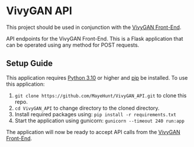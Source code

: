 # VivyGAN API

This project should be used in conjunction with the [VivyGAN Front-End](https://github.com/MayeHunt/VivyGAN_Front).

API endpoints for the VivyGAN Front-End.
This is a Flask application that can be operated using any method for POST requests.

## Setup Guide
This application requires [Python 3.10](https://www.python.org/downloads/) or higher and [pip](https://pip.pypa.io/en/stable/installation/) be installed.
To use this application:

1. `git clone https://github.com/MayeHunt/VivyGAN_API.git` to clone this repo.
2. `cd VivyGAN_API` to change directory to the cloned directory.
3. Install required packages using: `pip install -r requirements.txt`
4. Start the application using gunicorn: `gunicorn --timeout 240 run:app`

The application will now be ready to accept API calls from the [VivyGAN Front-End](https://github.com/MayeHunt/VivyGAN_Front).

